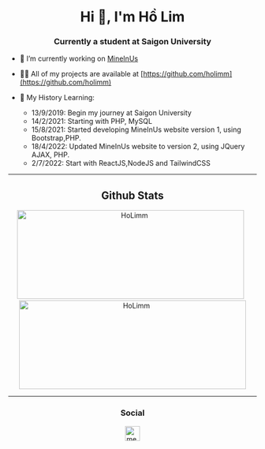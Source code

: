 <h1 align="center">Hi 👋, I'm Hồ Lim</h1>
<h3 align="center">Currently a student at Saigon University</h3>


- 🔭 I’m currently working on [MineInUs](https://id.mineinus.com)

- 👨‍💻 All of my projects are available at [https://github.com/holimm](https://github.com/holimm)

- 🐣 My History Learning:
  + 13/9/2019: Begin my journey at Saigon University
  + 14/2/2021: Starting with PHP, MySQL
  + 15/8/2021: Started developing MineInUs website version 1, using Bootstrap,PHP.
  + 18/4/2022: Updated MineInUs website to version 2, using JQuery AJAX, PHP.
  + 2/7/2022: Start with ReactJS,NodeJS and TailwindCSS


<hr/>
<h2 align="center">Github Stats</h2>
<div align="center">
  <img height="180em" width="460em" src="https://github-readme-stats.vercel.app/api/top-langs/?username=holimm&theme=dracula&show_icons=true&layout=compact" alt="HoLimm" />
  &nbsp;
  <img height="180em" width="460em" src="https://github-readme-stats.vercel.app/api?username=holimm&theme=dracula&show_icons=true&layout=compact" alt="HoLimm" />
</div>
<hr/>
<h3 align="center"> Social </h3>
<p align="center">
<a href="https://www.facebook.com/tea.limho/" target="blank"><img align="center" src="https://cdn.jsdelivr.net/npm/simple-icons@3.0.1/icons/facebook.svg" alt="me.takahatashun" height="30" width="30" /></a>
</p>

